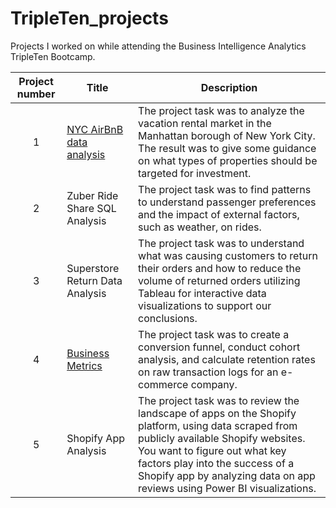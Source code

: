 # TripleTen_projects
Projects I worked on while attending the Business Intelligence Analytics TripleTen Bootcamp.


| Project number | Title | Description |
| :-----------: | ----------- |----------- |
| 1 | [NYC AirBnB data analysis](https://docs.google.com/spreadsheets/d/1wb9zw7K4aMw3xm-TrWLp989YSgVRKBPfe2s0G3uIVfE/edit?usp=sharing) | The project task was to analyze the vacation rental market in the Manhattan borough of New York City. The result was to give some guidance on what types of properties should be targeted for investment.|
| 2 | Zuber Ride Share SQL Analysis | The project task was to find patterns to understand passenger preferences and the impact of external factors, such as weather, on rides.|
| 3 | Superstore Return Data Analysis | The project task was to understand what was causing customers to return their orders and how to reduce the volume of returned orders utilizing Tableau for interactive data visualizations to support our conclusions. |
| 4 | [Business Metrics](https://docs.google.com/spreadsheets/d/1D8QXv-Z_UhdXWB2jjiUyjDRInV5Z5pHQbJDI9qqx2hQ/edit?usp=sharing "Project Link") | The project task was to create a conversion funnel, conduct cohort analysis, and calculate retention rates on raw transaction logs for an e-commerce company. |
| 5 | Shopify App Analysis | The project task was to review the landscape of apps on the Shopify platform, using data scraped from publicly available Shopify websites. You want to figure out what key factors play into the success of a Shopify app by analyzing data on app reviews using Power BI visualizations. |
